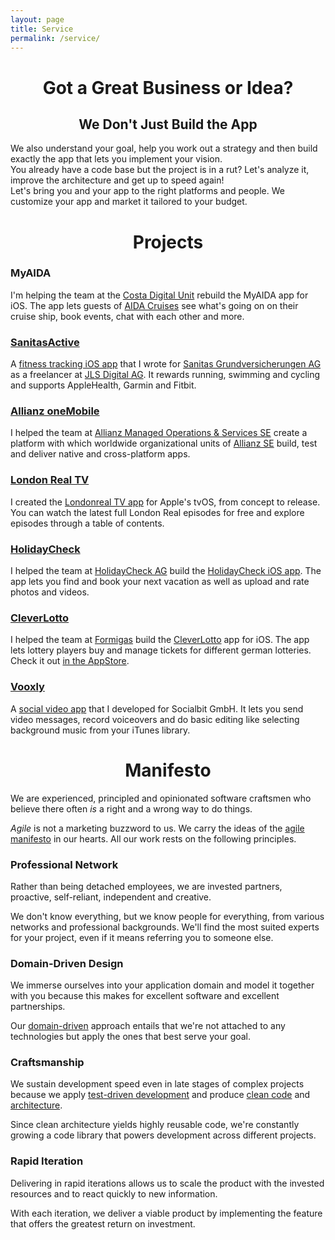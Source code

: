 ```yaml
---
layout: page
title: Service
permalink: /service/
---
```


<h1 style="text-align:center">Got a <nobr>Great Business</nobr> <nobr>or Idea?</nobr></h1>

<h2  style="text-align:center">We Don't Just Build <nobr>the App</nobr></h2>

<div class="grid-x small-up-1 medium-up-3 grid-margin-y grid-margin-x">
   <div class="cell">
      We also understand your goal, help you work out a strategy and then build exactly the app that lets you implement your vision.
   </div>
   <div class="cell">
      You already have a code base but the project is in a rut? Let's analyze it, improve the architecture and get up to speed again!
   </div>
   <div class="cell">
      Let's bring you and your app to the right platforms and people. We customize your app and market it tailored to your budget.
   </div>
</div>

<div class="ft-client-grid grid-x small-up-2 medium-up-3 large-up-3">

   <div class="cell" style="background-image:url(clients/aida.svg);">
      <a href="http://www.aida.svg">
         <div></div>
      </a>
   </div>

   <div class="cell" style="background-image:url(clients/mindlink.svg);">
      <a href="http://mindlink.ch">
         <div></div>
      </a>
   </div>

   <div class="cell" style="background-image:url(clients/sanitas.png);">
      <a href="http://sanitas.com">
         <div></div>
      </a>
   </div>

   <div class="cell" style="background-image:url(clients/allianz.svg);">
      <a href="http://www.allianz.com">
         <div></div>
      </a>
   </div>

   <div class="cell" style="background-image:url(clients/gruenderschiff.png);">
      <a href="http://www.gruenderschiff.de">
         <div></div>
      </a>
   </div>

   <div class="cell" style="background-image:url(clients/londonreal.png);">
      <a href="http://www.londonreal.tv">
         <div></div>
      </a>
   </div>

   <div class="cell"  style="background-image:url(clients/holidaycheck.jpg);">
      <a href="https://www.holidaycheck.ch">
         <div></div>
      </a>
   </div>

   <div class="cell" style="background-image:url(clients/formigas.png);">
      <a href="http://www.formigas.de">
         <div></div>
      </a>
   </div>

   <div class="cell" style="background-image:url(clients/socialbit.png);">
      <a href="http://www.socialbit.de">
         <div></div>
      </a>
   </div>

</div>

<h1 style="text-align:center">Projects</h1>

<div class="grid-x small-up-1 medium-up-2 grid-margin-y grid-margin-x">

<div class="cell">
   <h3>MyAIDA</h3>

   I'm helping the team at the <a href="http://costadigital.io">Costa Digital Unit</a> rebuild the MyAIDA app for iOS. The app lets guests of <a href="https://www.aida.de">AIDA Cruises</a> see what's going on on their cruise ship, book events, chat with each other and more.
</div>
<div class="cell">
   <h3><a href="https://itunes.apple.com/de/app/sanitas-active/id1140475651">SanitasActive</a></h3>

   A <a href="https://itunes.apple.com/de/app/sanitas-active/id1140475651">fitness tracking iOS app</a> that I wrote for <a href="https://www.sanitas.com">Sanitas Grundversicherungen AG</a> as a freelancer at <a href="http://www.jls.ch">JLS Digital AG</a>. It rewards running, swimming and cycling and supports AppleHealth, Garmin and Fitbit.
</div>
<div class="cell">
   <h3><a href="https://www.allianz.com/de/produkte_loesungen/globale_geschaeftseinheiten/amos/">Allianz oneMobile</a></h3>

   I helped the team at <a href="https://www.allianz.com/de/produkte_loesungen/globale_geschaeftseinheiten/amos/">Allianz Managed Operations & Services SE</a> create a platform with which worldwide organizational units of <a href="https://www.allianz.com">Allianz SE</a> build, test and deliver native and cross-platform apps.
</div>
<div class="cell">
   <h3><a href="http://www.flowtoolz.com/londonrealapp">London Real TV</a></h3>

   I created the <a href="http://www.flowtoolz.com/londonrealapp">Londonreal TV app</a> for Apple's tvOS, from concept to release. You can watch the latest full London Real episodes for free and explore episodes through a table of contents.
</div>
<div class="cell">
   <h3><a href="https://itunes.apple.com/de/app/holidaycheck/id431838682?mt=8">HolidayCheck</a></h3>

   I helped the team at <a href="http://www.holidaycheck.ch">HolidayCheck AG</a> build the <a href="https://itunes.apple.com/de/app/holidaycheck/id431838682?mt=8">HolidayCheck iOS app</a>. The app lets you find and book your next vacation as well as upload and rate photos and videos.
</div>
<div class="cell">
   <h3><a href="https://www.cleverlotto.de">CleverLotto</a></h3>

   I helped the team at <a href="http://www.formigas.de">Formigas</a> build the <a href="https://cleverlotto.de">CleverLotto</a> app for iOS. The app lets lottery players buy and manage tickets for different german lotteries. Check it out <a href="https://itunes.apple.com/de/app/clever-lotto-6aus49-eurojackpot/id390946943?mt=8">in the AppStore</a>.
</div>
<div class="cell">
   <h3><a href="https://www.instagram.com/vooxly/">Vooxly</a></h3>

   A <a href="https://www.instagram.com/vooxly/">social video app</a> that I developed for Socialbit GmbH. It lets you send video messages, record voiceovers and do basic editing like selecting background music from your iTunes library.
</div>

</div>

<h1 style="text-align:center">Manifesto</h1>

<div class="grid-x small-up-1 medium-up-2 grid-margin-y grid-margin-x">

   <div class="cell">
      <p>
      We are experienced, principled and opinionated software craftsmen who believe there often <i>is</i> a right and a wrong way to do things.
      </p>
   </div>

   <div class="cell">
      <p>
      <i>Agile</i> is not a marketing buzzword to us. We carry the ideas of the <a href="http://agilemanifesto.org/principles.html">agile manifesto</a> in our hearts. All our work rests on the following principles.
      </p>
   </div>

   <div class="cell">
      <h3>Professional Network</h3>
      <p>
      Rather than being detached employees, we are invested partners, proactive, self-reliant, independent and creative.
      </p>
      <p>
      We don't know everything, but we know people for everything, from various networks and professional backgrounds. We'll find the most suited experts for your project, even if it means referring you to someone else.
      </p>
   </div>

   <div class="cell">
      <h3>Domain-Driven Design</h3>
      <p>
      We immerse ourselves into your application domain and model it together with you because this makes for excellent software and excellent partnerships.
      </p>
      <p>
      Our <a href="https://www.goodreads.com/book/show/179133.Domain_Driven_Design">domain-driven</a> approach entails that we're not attached to any technologies but apply the ones that best serve your goal.
      </p>
   </div>

   <div class="cell">
      <h3>Craftsmanship</h3>
      <p>
      We sustain development speed even in late stages of complex projects because we apply <a href="https://www.goodreads.com/book/show/13705089-test-driven-ios-development">test-driven development</a> and produce <a href="https://www.goodreads.com/book/show/3735293-clean-code">clean code</a> and <a href="https://www.goodreads.com/book/show/18043011-clean-architecture">architecture</a>.
      </p>
      <p>
      Since clean architecture yields highly reusable code, we're constantly growing a code library that powers development across different projects.
      </p>
   </div>

   <div class="cell">
      <h3>Rapid Iteration</h3>
      <p>
      Delivering in rapid iterations allows us to scale the product with the invested resources and to react quickly to new information.
      </p>
      <p>
      With each iteration, we deliver a viable product by implementing the feature that offers the greatest return on investment.
      </p>
   </div>

</div>

<!-- old manifesto
<h2><i class="fi-heart"></i> Values</h2>
<ul>
   <li>We love software development</li>
   <li>We love creative productivity</li>
   <li>We love to work in a flow state</li>
   <li>We love the scientific method</li>
   <li>We love to bring crazy ideas to life</li>
   <li>We love to learn continuously</li>
</ul>

<h2><i class="fi-target-two"></i> Goal</h2>
<ul>
   <li>Flowtoolz are creativity-support tools</li>
   <li>Flowtoolz look and feel like games</li>
   <li>Flowtoolz are rich but easy to use</li>
   <li>Flowtoolz let you focus deeply</li>
   <li>Flowtoolz boost your productivity</li>
   <li>Flowtoolz inspire you to think differently</li>
</ul>

<h2><i class="fi-loop"></i> Process</h2>
<ul>
   <li>We embrace the agile manifesto</li>
   <li>We immerse ourselves into the domain</li>
   <li>We are not attached to any technology</li>
   <li>We apply test-driven development</li>
   <li>We produce clean code and architecture</li>
   <li>We work and deliver in rapid iterations</li>
</ul>
-->
